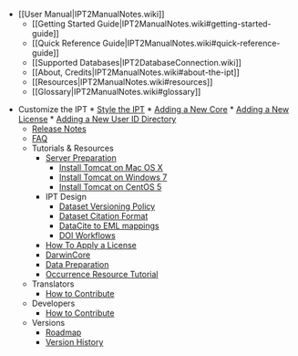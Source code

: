 - [[User Manual|IPT2ManualNotes.wiki]]
  - [[Getting Started Guide|IPT2ManualNotes.wiki#getting-started-guide]]
  - [[Quick Reference Guide|IPT2ManualNotes.wiki#quick-reference-guide]]
  - [[Supported Databases|IPT2DatabaseConnection.wiki]]
  - [[About, Credits|IPT2ManualNotes.wiki#about-the-ipt]]
  - [[Resources|IPT2ManualNotes.wiki#resources]]
  - [[Glossary|IPT2ManualNotes.wiki#glossary]]
  

* Customize the IPT
      * [Style the IPT](IPT2Customization.md)
      * [Adding a New Core](IPT2Core.md)
      * [Adding a New License](IPT2License.md)
      * [Adding a New User ID Directory](IPT2UserId.md)
  * [Release Notes](IPTReleaseNotes22.md)
  * [FAQ](FAQ.md)
  * Tutorials & Resources
    * [Server Preparation](IPTServerPreparation.md)
      * [Install Tomcat on Mac OS X](TomcatInstallationMacOSX.md)
      * [Install Tomcat on Windows 7](TomcatInstallationWindows7.md)
      * [Install Tomcat on CentOS 5](TomcatInstallationCentOS.md)
    * IPT Design
      * [Dataset Versioning Policy](IPT2Versioning.md)
      * [Dataset Citation Format](IPT2Citation.md)
      * [DataCite to EML mappings](IPT2DataCiteMappings.md)
      * [DOI Workflows](IPT2DOIWorkflow.md)
    * [How To Apply a License](IPT2ApplyingLicense.md)
    * [DarwinCore](DarwinCore.md)
    * [Data Preparation](DataPreparation.md)
    * [Occurrence Resource Tutorial](TutorialOccurrenceResource.md)
  * Translators
    * [How to Contribute](HowToTranslate.md)
  * Developers
    * [How to Contribute](HowToContribute.md)
  * Versions
    * [Roadmap](Roadmap.md)
    * [Version History](VersionHistory.md)